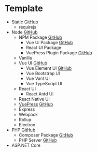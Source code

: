 # Template

- Static [GitHub](https://github.com/langnang-temp/static)
  - requirejs
- Node [GitHub](https://github.com/langnang-temp/node)
  - NPM Package [GitHub](https://github.com/langnang-temp/npm-package)
    - Vue UI Package [GitHub](https://github.com/langnang-temp/vue-ui-package)
    - React UI Package
    - VuePress Plugin Package [GitHub](https://github.com/langnang-temp/vuepress-plugin-package)
  - Vanilla
  - Vue UI [GitHub](https://github.com/langnang-temp/vue-ui)
    - Vue Element UI [GitHub](https://github.com/langnang-temp/vue-element-ui)
    - Vue Bootstrap UI
    - Vue Vant UI
    - Vue TypeScript UI
  - React UI
    - React Antd UI
  - React Native UI
  - [VuePress](./node/vuepress/) [GitHub](https://github.com/langnang-temp/vuepress)
  - Express
  - Webpack
  - Rollup
  - Electron
- PHP [GitHub](https://github.com/langnang-temp/php)
  - Composer Package [GitHub](https://github.com/langnang-temp/composer-package)
  - PHP Server [GitHub](https://github.com/langnang-temp/php-server)
- ASP.NET Core
